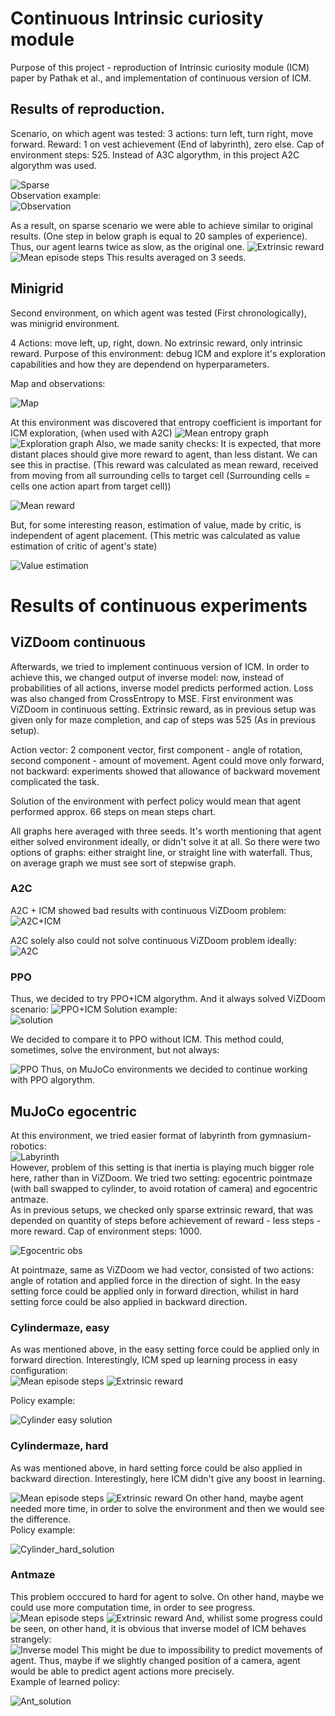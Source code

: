 # Continuous Intrinsic curiosity module
Purpose of this project - reproduction of Intrinsic curiosity module (ICM) paper by Pathak et al., and implementation of continuous version of ICM.

## Results of reproduction.
Scenario, on which agent was tested:
3 actions: turn left, turn right, move forward. Reward: 1 on vest achievement (End of labyrinth), zero else. Cap of environment steps: 525.
Instead of A3C algorythm, in this project A2C algorythm was used.  

![Sparse](https://github.com/denmanorwatCDS/mario-icm/assets/119806492/e4ad8369-787b-49d3-a633-5640f02899a9)  
Observation example:  
![Observation](https://github.com/denmanorwatCDS/mario-icm/assets/119806492/32256e6c-9bfd-4fdd-923a-a8f5829c62a1)


As a result, on sparse scenario we were able to achieve similar to original results. (One step in below graph is equal to 20 samples of experience). Thus, our agent learns twice as slow, as the original one.
![Extrinsic reward](https://github.com/denmanorwatCDS/mario-icm/assets/119806492/99e324a0-956d-41ad-8556-9419f9c4e0a8)
![Mean episode steps](https://github.com/denmanorwatCDS/mario-icm/assets/119806492/2960ec09-8f4a-4c23-a9c5-9e8f80b199c9)
This results averaged on 3 seeds.

## Minigrid
Second environment, on which agent was tested (First chronologically), was minigrid environment.  

4 Actions: move left, up, right, down. No extrinsic reward, only intrinsic reward. Purpose of this environment: debug ICM and explore it's exploration capabilities and how they are dependend on hyperparameters.  

Map and observations:  

![Map](https://github.com/denmanorwatCDS/mario-icm/assets/119806492/886de8fe-e384-43ff-9692-6a9196ab20d2)  

At this environment was discovered that entropy coefficient is important for ICM exploration, (when used with A2C)
![Mean entropy graph](https://github.com/denmanorwatCDS/mario-icm/assets/119806492/7b958e13-8367-4a76-9ffd-4054c3f36094)
![Exploration graph](https://github.com/denmanorwatCDS/mario-icm/assets/119806492/56d62e2c-6bb3-48e7-a946-445547689c44)
Also, we made sanity checks: It is expected, that more distant places should give more reward to agent, than less distant. We can see this in practise.
(This reward was calculated as mean reward, received from moving from all surrounding cells to target cell (Surrounding cells = cells one action apart from target cell))  

![Mean reward](https://github.com/denmanorwatCDS/mario-icm/assets/119806492/38370e9c-59b8-41fe-8640-b424b055bc0b)  

But, for some interesting reason, estimation of value, made by critic, is independent of agent placement. (This metric was calculated as value estimation of critic of agent's state)  

![Value estimation](https://github.com/denmanorwatCDS/mario-icm/assets/119806492/bc9a5042-8093-4c0a-a8cb-b76ef2098189)

# Results of continuous experiments
## ViZDoom continuous
Afterwards, we tried to implement continuous version of ICM. In order to achieve this, we changed output of inverse model: now, instead of probabilities of all actions, inverse model predicts performed action. Loss was also changed from CrossEntropy to MSE.
First environment was ViZDoom in continuous setting. Extrinsic reward, as in previous setup was given only for maze completion, and cap of steps was 525 (As in previous setup).   

Action vector: 2 component vector, first component - angle of rotation, second component - amount of movement. Agent could move only forward, not backward: experiments showed that allowance of backward movement complicated the task.  

Solution of the environment with perfect policy would mean that agent performed approx. 66 steps on mean steps chart. 

All graphs here averaged with three seeds. It's worth mentioning that agent either solved environment ideally, or didn't solve it at all. So there were two options of graphs: either straight line, or straight line with waterfall. Thus, on average graph we must see sort of stepwise graph.  

### A2C
A2C + ICM showed bad results with continuous ViZDoom problem:
![A2C+ICM](https://github.com/denmanorwatCDS/mario-icm/assets/119806492/0f8dfe4d-9bbf-44d1-b764-a471c796e40a)  

A2C solely also could not solve continuous ViZDoom problem ideally:
![A2C](link)  

### PPO
Thus, we decided to try PPO+ICM algorythm. And it always solved ViZDoom scenario:
![PPO+ICM](https://github.com/denmanorwatCDS/mario-icm/assets/119806492/daeaf956-606a-47ce-8fb3-99941baa3ffe)
Solution example:  
![solution](https://github.com/denmanorwatCDS/mario-icm/assets/119806492/5709bd37-5b9c-4e35-a349-1f2aa3d805af)

We decided to compare it to PPO without ICM. This method could, sometimes, solve the environment, but not always:  

![PPO](https://github.com/denmanorwatCDS/mario-icm/assets/119806492/ea3babf8-350c-4978-8ed2-1dff878edcfa)
Thus, on MuJoCo environments we decided to continue working with PPO algorythm.


## MuJoCo egocentric
At this environment, we tried easier format of labyrinth from gymnasium-robotics:  
![Labyrinth](https://github.com/denmanorwatCDS/mario-icm/assets/119806492/3cb73245-575c-444f-867a-aa3dac29d5c8)  
However, problem of this setting is that inertia is playing much bigger role here, rather than in ViZDoom.
We tried two setting: egocentric pointmaze (with ball swapped to cylinder, to avoid rotation of camera) and egocentric antmaze.  
As in previous setups, we checked only sparse extrinsic reward, that was depended on quantity of steps before achievement of reward - less steps - more reward. Cap of environment steps: 1000.

![Egocentric obs](https://github.com/denmanorwatCDS/mario-icm/assets/119806492/91f315eb-3fc3-47cc-a31f-fc3933339382)  

At pointmaze, same as ViZDoom we had vector, consisted of two actions: angle of rotation and applied force in the direction of sight. In the easy setting force could be applied only in forward direction, whilist in hard setting force could be also applied in backward direction.  

### Cylindermaze, easy
As was mentioned above, in the easy setting force could be applied only in forward direction. Interestingly, ICM sped up learning process in easy configuration:  
![Mean episode steps](https://github.com/denmanorwatCDS/mario-icm/assets/119806492/808d3366-b4f5-4238-96d1-4a83527a096a)
![Extrinsic reward](https://github.com/denmanorwatCDS/mario-icm/assets/119806492/9abb0ec8-723a-4f92-9d21-634d71933d07)   

Policy example:  

![Cylinder easy solution](https://github.com/denmanorwatCDS/mario-icm/assets/119806492/6d080705-6428-4329-a4f2-5373af389e48)


### Cylindermaze, hard
As was mentioned above, in hard setting force could be also applied in backward direction. Interestingly, here ICM didn't give any boost in learning.  

![Mean episode steps](https://github.com/denmanorwatCDS/mario-icm/assets/119806492/c697e788-1c18-48c9-9960-98b24c4e470a)
![Extrinsic reward](https://github.com/denmanorwatCDS/mario-icm/assets/119806492/463815c6-e8fe-4e3d-99ae-d8a228689733)
On other hand, maybe agent needed more time, in order to solve the environment and then we would see the difference.  
Policy example:  

![Cylinder_hard_solution](https://github.com/denmanorwatCDS/mario-icm/assets/119806492/c12dfc42-e05b-48db-99cf-ea6f3050d225)


### Antmaze
This problem occcured to hard for agent to solve. On other hand, maybe we could use more computation time, in order to see progress.
![Mean episode steps](https://github.com/denmanorwatCDS/mario-icm/assets/119806492/d9480e95-457f-4c4a-8271-67dad186a20e)
![Extrinsic reward](https://github.com/denmanorwatCDS/mario-icm/assets/119806492/f3090ee1-7ed2-42ce-84ef-1672a10b450c)
And, whilist some progress could be seen, on other hand, it is obvious that inverse model of ICM behaves strangely:  
![Inverse model](https://github.com/denmanorwatCDS/mario-icm/assets/119806492/7ebc6e60-275b-4c8b-b983-860be72d749c)
This might be due to impossibility to predict movements of agent. Thus, maybe if we slightly changed position of a camera, agent would be able to predict agent actions more precisely.  
Example of learned policy:  

![Ant_solution](https://github.com/denmanorwatCDS/mario-icm/assets/119806492/954673d8-6748-4797-989f-abd37ff3a787)

